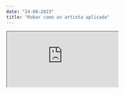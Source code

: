 ```yaml
---
date: "24-08-2023"
title: "Robar como un artista aplicado"
---
```

<iframe src="https://www.youtube.com/embed/OSdZxXOZQow" allowfullscreen></iframe>

